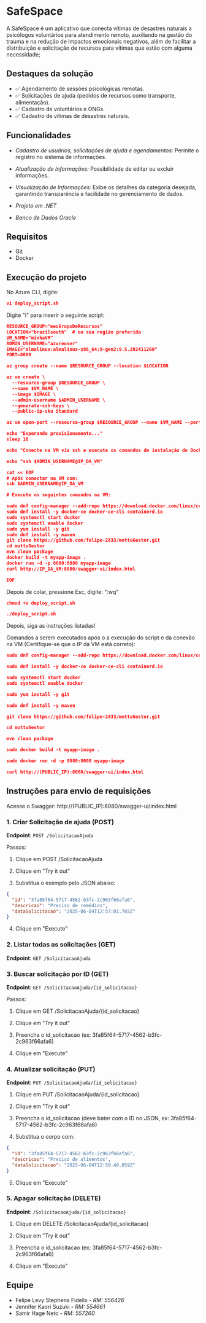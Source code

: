 # SafeSpace

A SafeSpace é um aplicativo que conecta vítimas de desastres naturais a psicólogos voluntários para atendimento remoto, auxiliando na gestão do trauma e na redução de impactos emocionais negativos, além de facilitar a distribuição e solicitação de recursos para vítimas que estão com alguma necessidade; 

## Destaques da solução
- ✅ Agendamento de sessões psicológicas remotas.
- ✅ Solicitações de ajuda (pedidos de recursos como transporte, alimentação).
- ✅ Cadastro de voluntários e ONGs.
- ✅ Cadastro de vítimas de desastres naturais.

## Funcionalidades

- *Cadastro de usuários, solicitações de ajuda e agendamentos:* Permite o registro no sistema de informações.

- *Atualização de Informações:* Possibilidade de editar ou excluir informações.

- *Visualização de Informações:* Exibe os detalhes da categoria desejada, garantindo transparência e facilidade no gerenciamento de dados.

- *Projeto em .NET*

- *Banco de Dados Oracle*

## Requisitos

- Git
- Docker

## Execução do projeto

No Azure CLI, digite: 

```json
vi deploy_script.sh
```

Digite "i" para inserir o seguinte script:
```json
RESOURCE_GROUP="meuGrupoDeRecursos"
LOCATION="brazilsouth"  # ou sua região preferida
VM_NAME="minhaVM"
ADMIN_USERNAME="azureuser"
IMAGE="almalinux:almalinux-x86_64:9-gen2:9.5.202411260"
PORT=8080

az group create --name $RESOURCE_GROUP --location $LOCATION

az vm create \
  --resource-group $RESOURCE_GROUP \
  --name $VM_NAME \
  --image $IMAGE \
  --admin-username $ADMIN_USERNAME \
  --generate-ssh-keys \
  --public-ip-sku Standard

az vm open-port --resource-group $RESOURCE_GROUP --name $VM_NAME --port $PORT

echo "Esperando provisionamento..."
sleep 10

echo "Conecte na VM via ssh e execute os comandos de instalação do Docker"

echo "ssh $ADMIN_USERNAME@IP_DA_VM"

cat << EOF
# Após conectar na VM com:
ssh $ADMIN_USERNAME@IP_DA_VM

# Execute os seguintes comandos na VM:

sudo dnf config-manager --add-repo https://download.docker.com/linux/centos/docker-ce.repo
sudo dnf install -y docker-ce docker-ce-cli containerd.io
sudo systemctl start docker
sudo systemctl enable docker
sudo yum install -y git
sudo dnf install -y maven
git clone https://github.com/felipe-2833/mottuGestor.git
cd mottuGestor
mvn clean package
docker build -t myapp-image .
docker run -d -p 8080:8080 myapp-image
curl http://IP_DA_VM:8080/swagger-ui/index.html

EOF
```

Depois de colar, pressione Esc, digite: ":wq"

```json
chmod +x deploy_script.sh
```

```json
./deploy_script.sh
```

Depois, siga as instruções listadas!


Comandos a serem executados após o a execução do script e da conexão na VM (Certifique-se que o IP da VM está correto):
```json
sudo dnf config-manager --add-repo https://download.docker.com/linux/centos/docker-ce.repo
```
```json
sudo dnf install -y docker-ce docker-ce-cli containerd.io
```
```json
sudo systemctl start docker
sudo systemctl enable docker
```
```json
sudo yum install -y git
```
```json
sudo dnf install -y maven
```
```json
git clone https://github.com/felipe-2833/mottuGestor.git
```
```json
cd mottuGestor
```
```json
mvn clean package
```
```json
sudo docker build -t myapp-image .
```
```json
sudo docker run -d -p 8080:8080 myapp-image
```
```json
curl http://(PUBLIC_IP):8080/swagger-ui/index.html
```


## Instruções para envio de requisições

Acesse o Swagger: http://(PUBLIC_IP):8080/swagger-ui/index.html

### 1. Criar Solicitação de ajuda (POST)
**Endpoint**: `POST /SolicitacaoAjuda`

Passos:

1. Clique em POST /SolicitacaoAjuda

2. Clique em "Try it out"

3. Substitua o exemplo pelo JSON abaixo:
```json
{
  "id": "3fa85f64-5717-4562-b3fc-2c963f66afa6",
  "descricao": "Preciso de remédios",
  "dataSolicitacao": "2025-06-04T12:57:01.765Z"
}
```
4. Clique em "Execute"

### 2. Listar todas as solicitações (GET)
**Endpoint**: `GET /SolicitacaoAjuda`

### 3. Buscar solicitação por ID (GET)
**Endpoint**: `GET /SolicitacaoAjuda/{id_solicitacao}`

Passos:

1. Clique em GET /SolicitacaoAjuda/{id_solicitacao}

2. Clique em "Try it out"

3. Preencha o id_solicitacao (ex: 3fa85f64-5717-4562-b3fc-2c963f66afa6)

4. Clique em "Execute"

### 4. Atualizar solicitação (PUT)
**Endpoint**: `PUT /SolicitacaoAjuda/{id_solicitacao}`

1. Clique em PUT /SolicitacaoAjuda/{id_solicitacao}

2. Clique em "Try it out"

3. Preencha o id_solicitacao (deve bater com o ID no JSON, ex: 3fa85f64-5717-4562-b3fc-2c963f66afa6)

4. Substitua o corpo com:

```json
{
  "id": "3fa85f64-5717-4562-b3fc-2c963f66afa6",
  "descricao": "Preciso de alimentos",
  "dataSolicitacao": "2025-06-04T12:59:40.859Z"
}
```

5. Clique em "Execute"

### 5. Apagar solicitação (DELETE)
**Endpoint**: `/SolicitacaoAjuda/{id_solicitacao}`

1. Clique em DELETE /SolicitacaoAjuda/{id_solicitacao}

2. Clique em "Try it out"

3. Preencha o id_solicitacao (ex: 3fa85f64-5717-4562-b3fc-2c963f66afa6)

4. Clique em "Execute"


## Equipe

- Felipe Levy Stephens Fidelix - *RM: 556426*
- Jennifer Kaori Suzuki - *RM: 554661*
- Samir Hage Neto - *RM: 557260*
